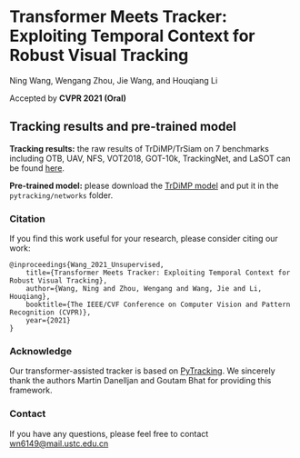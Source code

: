 # Transformer Meets Tracker: Exploiting Temporal Context for Robust Visual Tracking
Ning Wang, Wengang Zhou, Jie Wang, and Houqiang Li 

Accepted by **CVPR 2021 (Oral)**

## Tracking results and pre-trained model

**Tracking results:** the raw results of TrDiMP/TrSiam on 7 benchmarks including OTB, UAV, NFS, VOT2018, GOT-10k, TrackingNet, and LaSOT can be found [here](https://github.com/594422814/TransformerTrack/releases/download/results/Tracking_results.zip).

**Pre-trained model:** please download the [TrDiMP model](https://github.com/594422814/TransformerTrack/releases/download/model/trdimp_net.pth.tar) and put it in the ```pytracking/networks``` folder.

### Citation
If you find this work useful for your research, please consider citing our work:
```
@inproceedings{Wang_2021_Unsupervised,
    title={Transformer Meets Tracker: Exploiting Temporal Context for Robust Visual Tracking},
    author={Wang, Ning and Zhou, Wengang and Wang, Jie and Li, Houqiang},
    booktitle={The IEEE/CVF Conference on Computer Vision and Pattern Recognition (CVPR)},
    year={2021}
}
```

### Acknowledge
Our transformer-assisted tracker is based on [PyTracking](https://github.com/visionml/pytracking). We sincerely thank the authors Martin Danelljan and Goutam Bhat for providing this framework.

### Contact
If you have any questions, please feel free to contact wn6149@mail.ustc.edu.cn

